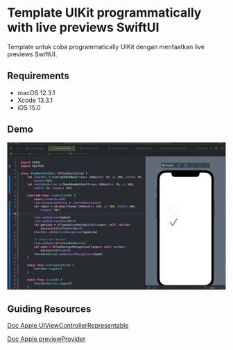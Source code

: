 # Template UIKit programmatically with live previews SwiftUI



<p> Template untuk coba programmatically UIKit dengan menfaatkan live previews SwiftUI. </p>


## Requirements
- macOS 12.3.1
- Xcode 13.3.1
- iOS 15.0

## Demo

![](./gif/previewUIKit.gif)

## Guiding Resources

[Doc Apple UIViewControllerRepresentable](https://developer.apple.com/documentation/swiftui/uiviewcontrollerrepresentable)

[Doc Apple previewProvider](https://developer.apple.com/documentation/swiftui/previewprovider)



